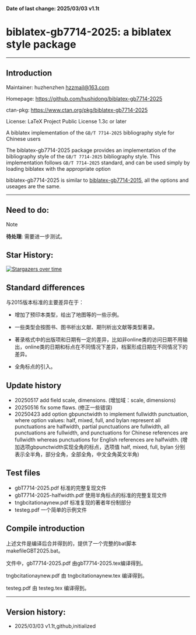 <b>Date of last change: 2025/03/03 v1.1t</b>



# biblatex-gb7714-2025: a biblatex style  package
---------------------------------------------------------


## Introduction

Maintainer: huzhenzhen <hzzmail@163.com>

Homepage: <https://github.com/hushidong/biblatex-gb7714-2025>

ctan-pkg: <https://www.ctan.org/pkg/biblatex-gb7714-2025>

License: LaTeX Project Public License 1.3c or later


A biblatex implementation of the `GB/T 7714-2025` bibliography style for Chinese users

The biblatex-gb7714-2025 package provides an implementation of the bibliography style of the `GB/T 7714-2025` bibliography style. This implementation follows `GB/T 7714-2025` standard, and can be used simply by loading biblatex with the appropriate option

biblatex-gb7714-2025 is similar to [biblatex-gb7714-2015](https://github.com/hushidong/biblatex-gb7714-2015), all the options and useages are the same.



---------------------------------------------------------

## Need to do:

> [!Note]
> **待处理**: 需要进一步测试。


## Star History:

[![Stargazers over time](https://starchart.cc/hushidong/biblatex-gb7714-2025.svg?variant=adaptive)](https://starchart.cc/hushidong/biblatex-gb7714-2025)


## Standard differences

与2015版本标准的主要差异在于：

+ 增加了预印本类型，给出了地图等的一些示例。

+ 一些类型会按图书、图书析出文献、期刊析出文献等类型著录。

+ 著录格式中的出版项和日期有一定的差异，比如非online类的访问日期不用输出，online类的日期和标点在不同情况下差异，档案形成日期在不同情况下的差异。

+ 全角标点的引入。




## Update history

+ 20250517 add field scale, dimensions. (增加域：scale, dimensions)
+ 20250516 fix some flaws. (修正一些错误)
+ 20250423 add option gbpunctwidth to implement fullwidth punctuation, where option values: half, mixed, full, and bylan represent all punctuations are halfwidth, partial punctuations are fullwidth, all punctuations are fullwidth, and punctuations for Chinese references are fullwidth whereas punctuations for English references are halfwidth. (增加选项gbpunctwidth实现全角的标点，选项值 half, mixed, full, bylan 分别表示全半角，部分全角，全部全角，中文全角英文半角)


## Test files

+ gbT7714-2025.pdf       标准的完整复现文件
+ gbT7714-2025-halfwidth.pdf 使用半角标点的标准的完整复现文件
+ tngbcitationaynew.pdf  标准复现的著者年份制部分
+ testeg.pdf 一个简单的示例文件


## Compile introduction

上述文件是编译后合并得到的，提供了一个完整的bat脚本 makefileGBT2025.bat。

文件中，gbT7714-2025.pdf 由gbT7714-2025.tex编译得到。

tngbcitationaynew.pdf 由 tngbcitationaynew.tex 编译得到。

testeg.pdf 由 testeg.tex 编译得到。


---------------------------------------------------------

## Version history:

* 2025/03/03 v1.1t,github,initialized






